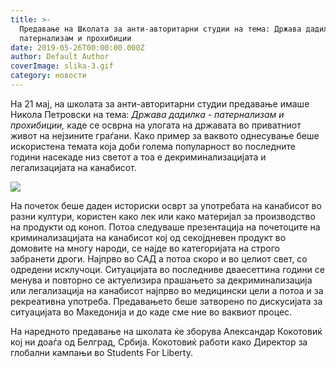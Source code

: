 ```yaml
---
title: >-
  Предавање на Школата за анти-авторитарни студии на тема: Држава дадилка -
  патернализам и прохибиции
date: 2019-05-26T00:00:00.000Z
author: Default Author
coverImage: slika-3.gif
category: новости
---
```


На 21 мај, на школата за анти-авторитарни студии предавање имаше Никола Петровски на тема: _Држава дадилка - патернализам и прохибиции,_ каде се осврна на улогата на државата во приватниот живот на нејзините граѓани. Како пример за ваквото однесување беше искористена темата која доби голема популарност во последните години насекаде низ светот а тоа е декриминализацијата и легализацијата на канабисот.

![](http://libertaniabackup.local/wp-content/uploads/2019/08/slika-3.gif)

На почеток беше даден историски осврт за употребата на канабисот во разни култури, користен како лек или како материјал за производство на продукти од коноп. Потоа следуваше презентација на почетоците на криминализацијата на канабисот кој од секојдневен продукт во домовите на многу народи, се најде во категоријата на строго забранети дроги. Најпрво во САД а потоа скоро и во целиот свет, со одредени исклучоци. Ситуацијата во последниве дваесеттина години се менува и повторно се актуелизира прашањето за декриминализација или легализација на канабисот најпрво во медицински цели а потоа и за рекреативна употреба. Предавањето беше затворено по дискусијата за ситуацијата во Македонија и до каде сме ние во ваквиот процес.

На наредното предавање на школата ќе зборува Александар Кокотовиќ кој ни доаѓа од Белград, Србија. Кокотовиќ работи како Директор за глобални кампањи во Students For Liberty.
